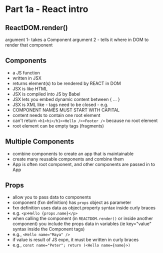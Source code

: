# Part 1a - React intro

## ReactDOM.render()
argument 1- takes a Component
argument 2 - tells it where in DOM to render that component

## Components
* a JS function
* written in JSX
* returns element(s) to be rendered by REACT in DOM
* JSX is like HTML
* JSX is compiled into JS by Babel
* JSX lets you embed dynamic content between { ... }
* JSX is XML like - tags need to be closed - e.g. <br />
* COMPONENT NAMES MUST START WITH CAPITAL
* content needs to contain one root element
* can't return `<h1>hi</h1><Hello /><Footer />` because no root element
* root element can be empty tags (fragments)

## Multiple Components
* combine components to create an app that is maintainable
* create many reusable components and combine them
* App is often root component, and other components are passed in to App

## Props
* allow you to pass data to components
* component (fxn definition) has `props` object as parameter
* fxn definition uses data as object.property syntax inside curly braces
* e.g. `<p>Hello {props.name}</p>`
* when calling the component (in `REACTDOM.render()` or inside another component) you include the props data in variables (ie key="value" syntax inside the Component tags)
* e.g., `<Hello name="Maya" />`
* if value is result of JS expn, it must be written in curly braces
* e.g., `const name="Peter"; return (<Hello name={name}>)`

